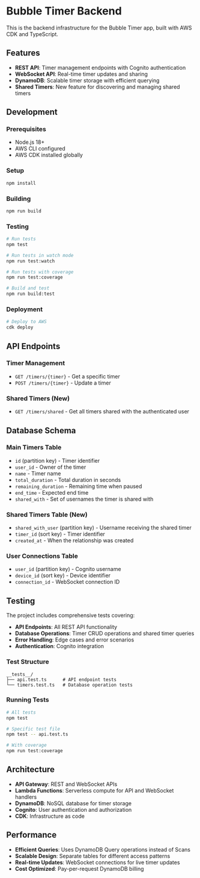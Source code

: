 # Bubble Timer Backend

This is the backend infrastructure for the Bubble Timer app, built with AWS CDK and TypeScript.

## Features

- **REST API**: Timer management endpoints with Cognito authentication
- **WebSocket API**: Real-time timer updates and sharing
- **DynamoDB**: Scalable timer storage with efficient querying
- **Shared Timers**: New feature for discovering and managing shared timers

## Development

### Prerequisites

- Node.js 18+
- AWS CLI configured
- AWS CDK installed globally

### Setup

```bash
npm install
```

### Building

```bash
npm run build
```

### Testing

```bash
# Run tests
npm test

# Run tests in watch mode
npm run test:watch

# Run tests with coverage
npm run test:coverage

# Build and test
npm run build:test
```

### Deployment

```bash
# Deploy to AWS
cdk deploy
```

## API Endpoints

### Timer Management
- `GET /timers/{timer}` - Get a specific timer
- `POST /timers/{timer}` - Update a timer

### Shared Timers (New)
- `GET /timers/shared` - Get all timers shared with the authenticated user

## Database Schema

### Main Timers Table
- `id` (partition key) - Timer identifier
- `user_id` - Owner of the timer
- `name` - Timer name
- `total_duration` - Total duration in seconds
- `remaining_duration` - Remaining time when paused
- `end_time` - Expected end time
- `shared_with` - Set of usernames the timer is shared with

### Shared Timers Table (New)
- `shared_with_user` (partition key) - Username receiving the shared timer
- `timer_id` (sort key) - Timer identifier
- `created_at` - When the relationship was created

### User Connections Table
- `user_id` (partition key) - Cognito username
- `device_id` (sort key) - Device identifier
- `connection_id` - WebSocket connection ID

## Testing

The project includes comprehensive tests covering:

- **API Endpoints**: All REST API functionality
- **Database Operations**: Timer CRUD operations and shared timer queries
- **Error Handling**: Edge cases and error scenarios
- **Authentication**: Cognito integration

### Test Structure

```
__tests__/
├── api.test.ts      # API endpoint tests
└── timers.test.ts   # Database operation tests
```

### Running Tests

```bash
# All tests
npm test

# Specific test file
npm test -- api.test.ts

# With coverage
npm run test:coverage
```

## Architecture

- **API Gateway**: REST and WebSocket APIs
- **Lambda Functions**: Serverless compute for API and WebSocket handlers
- **DynamoDB**: NoSQL database for timer storage
- **Cognito**: User authentication and authorization
- **CDK**: Infrastructure as code

## Performance

- **Efficient Queries**: Uses DynamoDB Query operations instead of Scans
- **Scalable Design**: Separate tables for different access patterns
- **Real-time Updates**: WebSocket connections for live timer updates
- **Cost Optimized**: Pay-per-request DynamoDB billing
